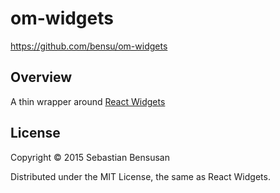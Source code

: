 # om-widgets

https://github.com/bensu/om-widgets

## Overview

A thin wrapper around [React Widgets](http://jquense.github.io/react-widgets)

## License

Copyright © 2015 Sebastian Bensusan 

Distributed under the MIT License, the same as React Widgets.

